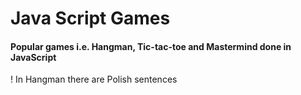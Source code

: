 # Java Script Games

#### Popular games i.e. Hangman, Tic-tac-toe and Mastermind done in JavaScript
! In Hangman there are Polish sentences
